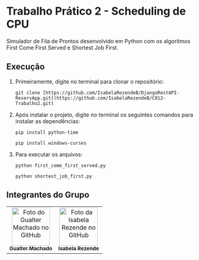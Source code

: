 # Trabalho Prático 2 - Scheduling de CPU
Simulador de Fila de Prontos desenvolvido em Python com os algoritmos First Come First Served e Shortest Job First.

## Execução
1. Primeiramente, digite no terminal para clonar o repositório:
    ```
    git clone [https://github.com/IsabelaRezendeB/DjangoRestAPI-ReservApp.git](https://github.com/IsabelaRezendeB/C012-Trabalho2.git)
    ```

2. Após instalar o projeto, digite no terminal os seguintes comandos para instalar as dependências:
    ```
    pip install python-time
    ```

    ```
    pip install windows-curses
    ```
5. Para executar os arquivos:
    ```
    python first_come_first_served.py
    ```
    ```
    python shortest_job_first.py
    ```

## Integrantes do Grupo


<table>
  <tr>
    <td align="center">
      <a href="https://github.com/GualterMM">
        <img src="https://avatars.githubusercontent.com/u/35864822?v=4" width="100px;" alt="Foto do Gualter Machado no GitHub"/><br>
        <sub>
          <b>Gualter Machado</b>
        </sub>
      </a>
    </td>
    <td align="center">
      <a href="https://github.com/IsabelaRezendeB">
        <img src="https://avatars.githubusercontent.com/u/49520751?v=4" width="100px;" alt="Foto da Isabela Rezende no GitHub"/><br>
        <sub>
          <b>Isabela Rezende</b>
        </sub>
      </a>
    </td>
  </tr>
</table>
